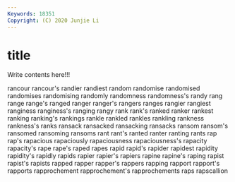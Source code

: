 ```yaml
---
Keywords: 18351
Copyright: (C) 2020 Junjie Li
---
```


# title

Write contents here!!!
 
rancour 
rancour's 
randier 
randiest 
random
randomise 
randomised 
randomises 
randomising 
randomly 
randomness 
randomness's 
randy 
rang 
range
range's 
ranged 
ranger 
ranger's 
rangers 
ranges 
rangier 
rangiest 
ranginess 
ranginess's
ranging 
rangy 
rank 
rank's 
ranked 
ranker 
rankest 
ranking 
ranking's 
rankings
rankle 
rankled 
rankles 
rankling 
rankness 
rankness's 
ranks 
ransack 
ransacked 
ransacking
ransacks 
ransom 
ransom's 
ransomed 
ransoming 
ransoms 
rant 
rant's 
ranted 
ranter
ranting 
rants 
rap 
rap's 
rapacious 
rapaciously 
rapaciousness 
rapaciousness's 
rapacity 
rapacity's
rape 
rape's 
raped 
rapes 
rapid 
rapid's 
rapider 
rapidest 
rapidity 
rapidity's
rapidly 
rapids 
rapier 
rapier's 
rapiers 
rapine 
rapine's 
raping 
rapist 
rapist's
rapists 
rapped 
rapper 
rapper's 
rappers 
rapping 
rapport 
rapport's 
rapports 
rapprochement
rapprochement's 
rapprochements 
raps 
rapscallion 
